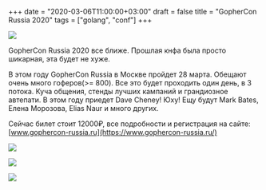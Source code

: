 +++
date = "2020-03-06T11:00:00+03:00"
draft = false
title = "GopherCon Russia 2020"
tags = ["golang", "conf"]
+++

![](/img/gopher-con-2020/main.png?2)

GopherCon Russia 2020 все ближе. Прошлая кнфа была просто шикарная, эта будет не хуже.

В этом году GopherCon Russia в Москве пройдет 28 марта. Обещают очень много гоферов(>= 800). Все это будет проходить один день, в 3 потока. Куча общения, стенды лучших кампаний и грандиозное автепати. В этом году приедет Dave Cheney! Юху! Ещу будут Mark Bates, Елена Морозова, Elias Naur и много других.

<!--more-->

Сейчас билет стоит 12000₽, все подробности и регистрация на сайте: [www.gophercon-russia.ru](https://www.gophercon-russia.ru/)

![](/img/gopher-con-2020/1.JPG)

![](/img/gopher-con-2020/2.png)

![](/img/gopher-con-2020/3.JPG)

